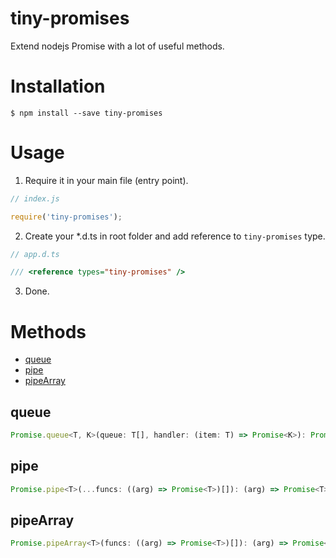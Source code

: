 # tiny-promises
Extend nodejs Promise with a lot of useful methods.
# Installation
`$ npm install --save tiny-promises`
# Usage
1. Require it in your main file (entry point).
```javascript
// index.js

require('tiny-promises');
```
2. Create your *.d.ts in root folder and add reference to `tiny-promises` type.
```javascript
// app.d.ts

/// <reference types="tiny-promises" />
```
3. Done.
# Methods
- [queue](#queue)
- [pipe](#pipe)
- [pipeArray](#pipearray)
## queue
```javascript
Promise.queue<T, K>(queue: T[], handler: (item: T) => Promise<K>): Promise<K[]>
``` 
## pipe
```javascript
Promise.pipe<T>(...funcs: ((arg) => Promise<T>)[]): (arg) => Promise<T>
```
## pipeArray
```javascript 
Promise.pipeArray<T>(funcs: ((arg) => Promise<T>)[]): (arg) => Promise<T>
```
